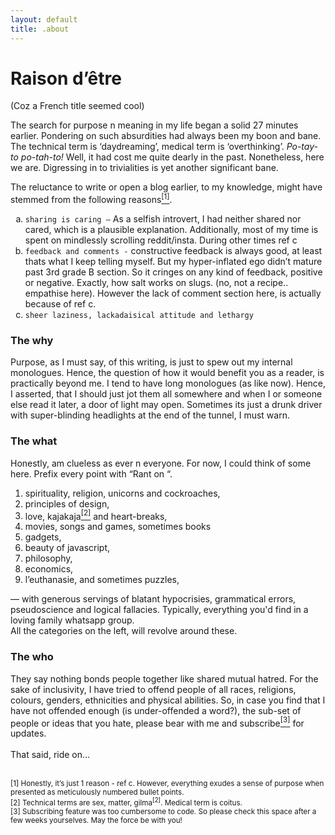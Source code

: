 ```yaml
---
layout: default
title: .about
---
```

<h1>Raison d’être </h1>
<p>(Coz a French title seemed cool)</p>
The search for purpose n meaning in my life began a solid 27 minutes earlier. Pondering on such absurdities had always been my boon and bane. The technical term is ‘daydreaming’, medical term is ‘overthinking’. <em>Po-tay-to po-tah-to! </em>Well, it had cost me quite dearly in the past. Nonetheless, here we are. Digressing in to trivialities is yet another significant bane.

The reluctance to write or open a blog earlier, to my knowledge, might have stemmed from the following reasons<a href="#abt_footnote"><sup>[1]</sup></a>. 
<ol type="a">
    <li><code>sharing is caring &mdash;</code> As a selfish introvert, I had neither shared nor cared, which is a plausible explanation. Additionally, most of my time is spent on mindlessly scrolling reddit/insta. During other times ref c  </li>
    <li><code>feedback and comments -</code> constructive feedback is always good, at least thats what I keep telling myself. But my hyper-inflated ego didn’t mature past 3rd grade B section. So it cringes on any kind of feedback, positive or negative. Exactly, how salt works on slugs. (no, not a recipe.. empathise here). However the lack of comment section here, is actually because of ref c. </li>
    <li><code>sheer laziness, lackadaisical attitude and lethargy </code></li>
</ol>
<h3>The why</h3>
Purpose, as I must say, of this writing, is just to spew out my internal monologues. Hence, the question of how it would benefit you as a reader, is practically beyond me. I tend to have long monologues (as like now). Hence, I asserted, that I should just jot them all somewhere and when I or someone else read it later, a door of light may open. Sometimes its just a drunk driver with super-blinding headlights at the end of the tunnel, I must warn.
<h3>The what</h3>
Honestly, am clueless as ever n everyone. For now, I could think of some here. Prefix every point with “Rant on “.
<ol>
    <li>spirituality, religion, unicorns and cockroaches, </li>
    <li>principles of design, </li>
    <li>love, kajakaja<a href="#abt_footnote"><sup>[2]</sup></a> and heart-breaks, </li>
    <li>movies, songs and games, sometimes books </li>
    <li>gadgets, </li>
    <li>beauty of javascript, </li>
    <li>philosophy, </li>
    <li>economics, </li>
    <li>l’euthanasie, and sometimes puzzles, </li>
</ol>
&mdash; with generous servings of blatant hypocrisies, grammatical errors, pseudoscience and logical fallacies. Typically, everything you'd find in a loving family whatsapp group.
<br />All the categories on the left, will revolve around these.
<h3>The who</h3>
They say nothing bonds people together like shared mutual hatred. For the sake of inclusivity, I have tried to offend people of all races, religions, colours, genders, ethnicities and physical abilities. So, in case you find that I have not offended enough (is under-offended a word?), the sub-set of people or ideas that you hate, please bear with me and subscribe<a href="#abt_footnote"><sup>[3]</sup></a> for updates.
<br />
<br />
That said, ride on…
<br />
<br />
<p id="abt_footnote">
    <small>
        [1] Honestly, it’s just 1 reason - ref c. However, everything exudes a sense of purpose when presented as meticulously numbered bullet points. <br />
        [2] Technical terms are sex, matter, gilma<sup>[2]</sup>. Medical term is coitus. <br />
        [3] Subscribing feature was too cumbersome to code. So please check this space after a few weeks yourselves. May the force be with you!
    </small>
</p>